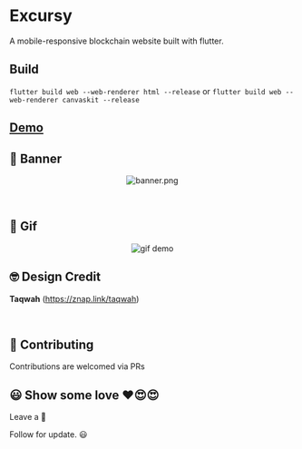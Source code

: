 # Excursy

A mobile-responsive blockchain website built with flutter.

## Build
```flutter build web --web-renderer html --release```
or
```flutter build web --web-renderer canvaskit --release```


## [Demo](https://excursy.surge.sh)

## 📸 Banner

<p align="center">
<img src="art/banner.jpg" alt="banner.png" hspace="2"/>
</p>

<br />

## 🎥 Gif
<p align="center">
 <img src="https://github.com/bukunmialuko/excursy/blob/main/art/excursy.gif" alt="gif demo" />
</p>

## 🤓 Design Credit

**Taqwah**
(https://znap.link/taqwah)

<br />

## 🤝 Contributing
Contributions are welcomed via PRs


## 😃 Show some love ❤️😍😍

Leave a 🌟

Follow for update. 😃

